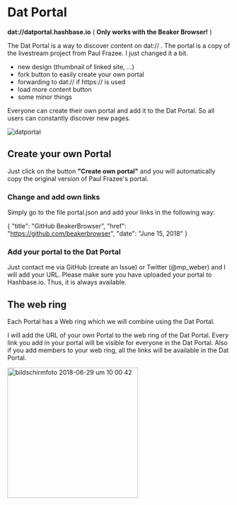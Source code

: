 # Dat Portal

**dat://datportal.hashbase.io** ( **Only works with the Beaker Browser!** )

The Dat Portal is a way to discover content on dat:// .
The portal is a copy of the livestream project from Paul Frazee. I just changed it a bit.

 - new design (thumbnail of linked site, ...)
 - fork button to easily create your own portal
 - forwarding to dat:// if https:// is used
 - load more content button
 - some minor things

Everyone can create their own portal and add it to the Dat Portal. So all users can constantly discover new pages.

![datportal](https://user-images.githubusercontent.com/37656714/42135061-581ce246-7d46-11e8-96b8-3420787d55ad.gif)


## Create your own Portal

Just click on the button **"Create own portal"** and you will automatically copy the original version of Paul Frazee's portal.

### Change and add own links

Simply go to the file portal.json and add your links in the following way:

{
   "title": "GitHub BeakerBrowser",
   "href": "https://github.com/beakerbrowser",
   "date": "June 15, 2018"
 }

 ### Add your portal to the Dat Portal

 Just contact me via GitHub (create an Issue) or Twitter (@mp_weber) and I will add your URL. Please make sure you have uploaded your portal to Hashbase.io. Thus, it is always available. 

## The web ring

Each Portal has a Web ring which we will combine using the Dat Portal.

I will add the URL of your own Portal to the web ring of the Dat Portal. Every link you add in your portal will be visible for everyone in the Dat Portal. Also if you add members to your web ring, all the links will be available in the Dat Portal.

<img width="295" alt="bildschirmfoto 2018-06-29 um 10 00 42" src="https://user-images.githubusercontent.com/37656714/42134987-1e7e8a36-7d45-11e8-90c5-d1fdf424fba5.png">

